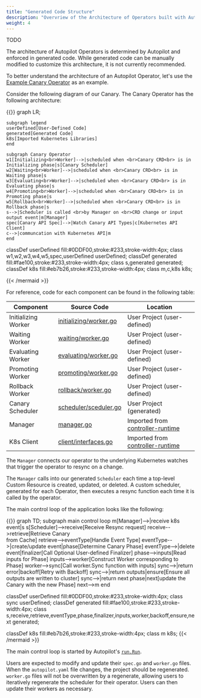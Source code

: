 ```yaml
---
title: "Generated Code Structure"
description: "Overvriew of the Architecture of Operators built with Autopilot"
weight: 4
---
```


TODO

The architecture of Autopilot Operators is determined by Autopilot and enforced in generated code. While generated code can be manually modified to customize this architecture, it is not currently recommended.

To better understand the architecture of an Autopilot Operator, 
let's use the [Example Canary Operator](https://github.com/solo-io/autopilot/tree/master/test/e2e) as an example.

Consider the following diagram of our Canary. The Canary Operator has the following architecture:

{{<mermaid align="left">}}
 graph LR;
   
    subgraph legend
    userDefined[User-Defined Code]
    generated[Generated Code]
    k8s[Imported Kubernetes Libraries]
    end
    
    subgraph Canary Operator
    w1[Initializing<br>Worker]-->|scheduled when <br>Canary CRD<br> is in Initializing phase|s[Canary Scheduler]
    w2[Waiting<br>Worker]-->|scheduled when <br>Canary CRD<br> is in Waiting phase|s
    w3[Evaluating<br>Worker]-->|scheduled when <br>Canary CRD<br> is in Evaluating phase|s
    w4[Promoting<br>Worker]-->|scheduled when <br>Canary CRD<br> is in Promoting phase|s
    w5[Rollback<br>Worker]-->|scheduled when <br>Canary CRD<br> is in Rollback phase|s
    s-->|Scheduler is called <br>by Manager on <br>CRD change or input output event|m[Manager]
    spec[Canary API Spec]-->|Watch Canary API Types|c[Kubernetes API Client]
    c-->|communcation with Kubernetes API|m
    end
    
   classDef userDefined fill:#0DDF00,stroke:#233,stroke-width:4px;
   class w1,w2,w3,w4,w5,spec,userDefined userDefined;
   classDef generated fill:#fae100,stroke:#233,stroke-width:4px;
   class s,generated generated;
   classDef k8s fill:#eb7b26,stroke:#233,stroke-width:4px;
   class m,c,k8s k8s;

{{< /mermaid >}}

For reference, code for each component can be found in the following table:

Component               | Source Code | Location
------------------------|-------------|-----
Initializing Worker     | [initializing/worker.go](https://github.com/solo-io/autopilot/blob/master/test/e2e/canary/pkg/workers/initializing/worker.go) | User Project (user-defined)
Waiting Worker          | [waiting/worker.go](https://github.com/solo-io/autopilot/blob/master/test/e2e/canary/pkg/workers/waiting/worker.go) | User Project (user-defined)
Evaluating Worker       | [evaluating/worker.go](https://github.com/solo-io/autopilot/blob/master/test/e2e/canary/pkg/workers/evaluating/worker.go) | User Project (user-defined)
Promoting Worker        | [promoting/worker.go](https://github.com/solo-io/autopilot/blob/master/test/e2e/canary/pkg/workers/promoting/worker.go) | User Project (user-defined)
Rollback Worker         | [rollback/worker.go](https://github.com/solo-io/autopilot/blob/master/test/e2e/canary/pkg/workers/rollback/worker.go) | User Project (user-defined)
Canary Scheduler        | [scheduler/sceduler.go](https://github.com/solo-io/autopilot/blob/master/test/e2e/canary/pkg/scheduler/scheduler.go) | User Project (generated)
Manager                 | [manager.go](https://github.com/kubernetes-sigs/controller-runtime/blob/master/pkg/manager/manager.go) | Imported from [controller-runtime](https://github.com/kubernetes-sigs/controller-runtime)
K8s Client              | [client/interfaces.go](https://github.com/kubernetes-sigs/controller-runtime/blob/master/pkg/client/interfaces.go) | Imported from [controller-runtime](https://github.com/kubernetes-sigs/controller-runtime)

The `Manager` connects our operator to the underlying Kubernetes watches that trigger the operator to resync on a change.

The `Manager` calls into our generated `Scheduler` each time a top-level Custom Resource is created, updated, or deleted. A custom scheduler, generated for each Operator, then executes a resync function each time it is called by the operator.

The main control loop of the application looks like the following:

{{<mermaid align="left">}}
 graph TD;
    subgraph main control loop
    m[Manager]-->|receive k8s event|s
    s[Scheduler]-->receive[Receive Resync request]
    receive-->retrieve[Retrieve Canary <br>from Cache]
    retrieve-->eventType[Handle Event Type]
    eventType-->|create/update event|phase[Determine Canary Phase]
    eventType-->|delete event|finalizer[Call Optional User-defined Finalizer]
    phase-->inputs[Read inputs for Phase]
    inputs-->worker[Construct Worker corresponding to Phase]
    worker-->sync[Call worker.Sync function with inputs]
    sync-->|return error|backoff[Retry with Backoff]
    sync-->|return outputs|ensure[Ensure all outputs are written to cluster]
    sync-->|return next phase|next[update the Canary with the new Phase]
    next-->m
     end
     
     
   classDef userDefined fill:#0DDF00,stroke:#233,stroke-width:4px;
   class sync userDefined;
   classDef generated fill:#fae100,stroke:#233,stroke-width:4px;
   class s,receive,retrieve,eventType,phase,finalizer,inputs,worker,backoff,ensure,next generated;
   
   classDef k8s fill:#eb7b26,stroke:#233,stroke-width:4px;
   class m k8s;
{{< /mermaid >}}

The main control loop is started by Autopilot's [`run.Run`](https://github.com/solo-io/autopilot/blob/master/pkg/run/run.go).

Users are expected to modify and update their `spec.go` and `worker.go` files. When the `autopilot.yaml` file changes, 
the project should be regenerated. `worker.go` files will not be overwritten by a regenerate, allowing users to iteratively regenerate the scheduler for their operator. Users can then update their workers as necessary.
